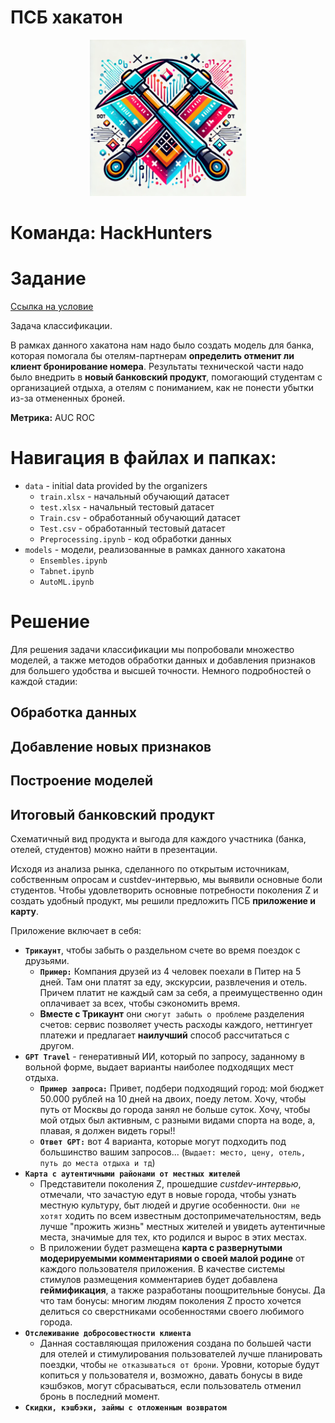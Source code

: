 # ПСБ хакатон
<p align="center">
<img src="https://github.com/AndrewsCollider/PSB_hackathon/blob/main/Team_logo.png" width="250" height="250" class="center">

  # Команда: HackHunters
</p>

# Задание 

[Ссылка на условие](https://ai.hse.ru/hacks/psb24)

Задача классификации.

В рамках данного хакатона нам надо было создать модель для банка, которая помогала бы отелям-партнерам **определить отменит ли клиент бронирование номера**. Результаты технической части надо было внедрить в **новый банковский продукт**, помогающий студентам с организацией отдыха, а отелям с пониманием, как не понести убытки из-за отмененных броней.

**Метрика:** AUC ROC

# Навигация в файлах и папках:
- `data` - initial data provided by the organizers
  - `train.xlsx` - начальный обучающий датасет
  - `test.xlsx` - начальный тестовый датасет
  - `Train.csv` - обработанный обучающий датасет
  - `Test.csv` - обработанный тестовый датасет
  - `Preprocessing.ipynb` - код обработки данных
- `models` - модели, реализованные в рамках данного хакатона
  - `Ensembles.ipynb`
  - `Tabnet.ipynb`
  - `AutoML.ipynb`

# Решение
Для решения задачи классификации мы попробовали множество моделей, а также методов обработки данных и добавления признаков для большего удобства и высшей точности. Немного подробностей о каждой стадии:

## Обработка данных

## Добавление новых признаков

## Построение моделей

## Итоговый банковский продукт
Схематичный вид продукта и выгода для каждого участника (банка, отелей, студентов) можно найти в презентации. 

Исходя из анализа рынка, сделанного по открытым источникам, собственным опросам и custdev-интервью, мы выявили основные боли студентов. Чтобы удовлетворить основные потребности поколения Z и создать удобный продукт, мы решили предложить ПСБ **приложение и карту**.

Приложение включает в себя:
- **`Трикаунт`**, чтобы забыть о раздельном счете во время поездок с друзьями.
  - **`Пример:`** Компания друзей из 4 человек поехали в Питер на 5 дней. Там они платят за еду, экскурсии, развлечения и отель. Причем платит не каждый сам за себя, а преимущественно один оплачивает за всех, чтобы сэкономить время.
  - **Вместе с Трикаунт** они `смогут забыть о проблеме` разделения счетов: сервис позволяет учесть расходы каждого, неттингует платежи и предлагает **наилучший** способ рассчитаться с другом.
- **`GPT Travel`** - генеративный ИИ, который по запросу, заданному в вольной форме, выдает варианты наиболее подходящих мест отдыха. <br>
  - **`Пример запроса:`** Привет, подбери подходящий город: мой бюджет 50.000 рублей на 10 дней на двоих, поеду летом. Хочу, чтобы путь от Москвы до города занял не больше суток. Хочу, чтобы мой отдых был активным, c разными видами спорта на воде, а, плавая, я должен видеть горы!!
  - **`Ответ GPT:`** вот 4 варианта, которые могут подходить под большинство вашим запросов... (`Выдает: место, цену, отель, путь до места отдыха и тд`)
- **`Карта с аутентичными районами от местных жителей`**
  - Представители поколения Z, прошедшие *custdev-интервью*, отмечали, что зачастую едут в новые города, чтобы узнать местную культуру, быт людей и другие особенности. `Они не хотят` ходить по всем известным достопримечательностям, ведь лучше "прожить жизнь" местных жителей и увидеть аутентичные места, значимые для тех, кто родился и вырос в этих местах.
  - В приложении будет размещена **карта с развернутыми модерируемыми комментариями о своей малой родине** от каждого пользователя приложения. В качестве системы стимулов размещения комментариев будет добавлена **геймификация**, а также разработаны поощрительные бонусы. Да что там бонусы: многим людям поколения Z просто хочется делиться со сверстниками особенностями своего любимого города.
- **`Отслеживание добросовестности клиента`**
  - Данная составляющая приложения создана по большей части для отелей и стимулирования пользователей лучше планировать поездки, чтобы `не отказываться от брони`. Уровни, которые будут копиться у пользователя и, возможно, давать бонусы в виде кэшбэков, могут сбрасываться, если пользователь отменил бронь в последний момент.
- **`Скидки, кэшбэки, займы с отложенным возвратом`**

